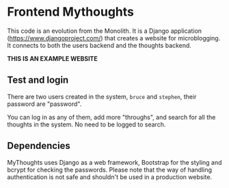 Frontend Mythoughts
=======

This code is an evolution from the Monolith. It is a Django application (https://www.djangoproject.com/) that creates a website for microblogging. It connects to both the users backend and the thoughts backend.

**THIS IS AN EXAMPLE WEBSITE**

Test and login
------

There are two users created in the system, `bruce` and `stephen`, their password are "password".

You can log in as any of them, add more "throughs", and search for all the thoughts in the system. No need to be logged to search.


Dependencies
------

MyThoughts uses Django as a web framework, Bootstrap for the styling and bcrypt for checking the passwords. Please note that the way of handling authentication is not safe and shouldn't be used in a production website.
